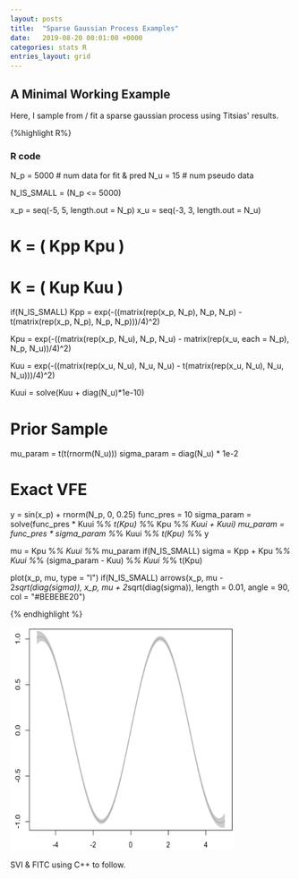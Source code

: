 ```yaml
---
layout: posts
title:  "Sparse Gaussian Process Examples"
date:   2019-08-20 00:01:00 +0000
categories: stats R
entries_layout: grid
---
```


## A Minimal Working Example

Here, I sample from / fit a sparse gaussian process using Titsias' results.

{%highlight R%}

### R code

N_p = 5000  # num data for fit & pred
N_u = 15    # num pseudo data

N_IS_SMALL = (N_p <= 5000)

x_p = seq(-5, 5, length.out = N_p)
x_u = seq(-3, 3, length.out = N_u)

# K = ( Kpp Kpu )
# K = ( Kup Kuu )

if(N_IS_SMALL)
    Kpp = exp(-((matrix(rep(x_p, N_p), N_p, N_p) -
               t(matrix(rep(x_p, N_p), N_p, N_p)))/4)^2)

Kpu = exp(-((matrix(rep(x_p, N_u), N_p, N_u) -
             matrix(rep(x_u, each = N_p), N_p, N_u))/4)^2)

Kuu = exp(-((matrix(rep(x_u, N_u), N_u, N_u) -
           t(matrix(rep(x_u, N_u), N_u, N_u)))/4)^2)

Kuui = solve(Kuu + diag(N_u)*1e-10)

# Prior Sample

mu_param = t(t(rnorm(N_u)))
sigma_param = diag(N_u) * 1e-2

# Exact VFE

y = sin(x_p) + rnorm(N_p, 0, 0.25)
func_pres = 10
sigma_param = solve(func_pres * Kuui %*% t(Kpu) %*% Kpu %*% Kuui + Kuui)
mu_param = func_pres * sigma_param %*% Kuui %*% t(Kpu) %*% y

mu = Kpu %*% Kuui %*% mu_param
if(N_IS_SMALL)
    sigma = Kpp + Kpu %*% Kuui %*% (sigma_param - Kuu) %*% Kuui %*% t(Kpu)

plot(x_p, mu, type = "l")
if(N_IS_SMALL)
    arrows(x_p, mu - 2*sqrt(diag(sigma)),
           x_p, mu + 2*sqrt(diag(sigma)),
           length = 0.01, angle = 90,
           col = "#BEBEBE20")


{% endhighlight %}

<img src="/images/sgpbr.png" height="400" width="400">

SVI & FITC using C++ to follow. 
